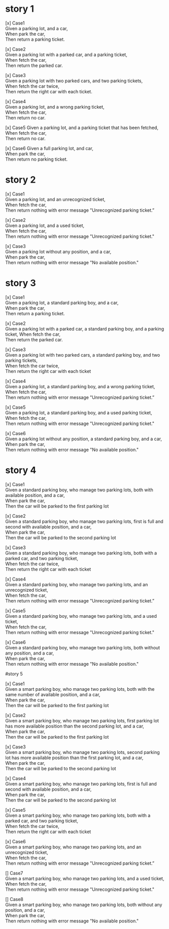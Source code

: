 # story 1
[x] Case1  
Given a parking lot, and a car,  
When park the car,  
Then return a parking ticket. 

[x] Case2  
Given a parking lot with a parked car, and a parking ticket,  
When fetch the car,  
Then return the parked car.

[x] Case3  
Given a parking lot with two parked cars, and two parking tickets,  
When fetch the car twice,  
Then return the right car with each ticket.

[x] Case4  
Given a parking lot, and a wrong parking ticket,  
When fetch the car,  
Then return no car.

[x] Case5
Given a parking lot, and a parking ticket that has been fetched,  
When fetch the car,  
Then return no car.

[x] Case6
Given a full parking lot, and car,  
When park the car,  
Then return no parking ticket.


# story 2
[x] Case1  
Given a parking lot, and an unrecognized ticket,  
When fetch the car,  
Then return nothing with error message "Unrecognized parking ticket.”

[x] Case2  
Given a parking lot, and a used ticket,  
When fetch the car,  
Then return nothing with error message "Unrecognized parking ticket."

[x] Case3  
Given a parking lot without any position, and a car,  
When park the car,  
Then return nothing with error message "No available position."


# story 3
[x] Case1  
Given a parking lot, a standard parking boy, and a car,  
When park the car,  
Then return a parking ticket.

[x] Case2  
Given a parking lot with a parked car, a standard parking boy, and a parking ticket,
When fetch the car,  
Then return the parked car.

[x] Case3  
Given a parking lot with two parked cars, a standard parking boy, and two parking
tickets,  
When fetch the car twice,  
Then return the right car with each ticket 

[x] Case4  
Given a parking lot, a standard parking boy, and a wrong parking ticket,  
When fetch the car,  
Then return nothing with error message "Unrecognized parking ticket.”

[x] Case5  
Given a parking lot, a standard parking boy, and a used parking ticket,  
When fetch the car,  
Then return nothing with error message "Unrecognized parking ticket."

[x] Case6  
Given a parking lot without any position, a standard parking boy, and a car,  
When park the car,  
Then return nothing with error message "No available position."


# story 4
[x] Case1  
Given a standard parking boy, who manage two parking lots, both with available position, and a car,  
When park the car,   
Then the car will be parked to the first parking lot  

[x] Case2  
Given a standard parking boy, who manage two parking lots, first is full and second with available position, and a car,  
When park the car,  
Then the car will be parked to the second parking lot  

[x] Case3  
Given a standard parking boy, who manage two parking lots, both with a parked car, and two parking ticket,  
When fetch the car twice,  
Then return the right car with each ticket

[x] Case4    
Given a standard parking boy, who manage two parking lots, and an unrecognized ticket,  
When fetch the car,  
Then return nothing with error message "Unrecognized parking ticket.”

[x] Case5  
Given a standard parking boy, who manage two parking lots, and a used ticket,  
When fetch the car,  
Then return nothing with error message "Unrecognized parking ticket."

[x] Case6  
Given a standard parking boy, who manage two parking lots, both without any position, and a car,  
When park the car,  
Then return nothing with error message "No available position."

#story 5

[x] Case1  
Given a smart parking boy, who manage two parking lots, both with the same number of available position, and a car,  
When park the car,   
Then the car will be parked to the first parking lot

[x] Case2  
Given a smart parking boy, who manage two parking lots, first parking lot has more available position than the second parking lot, and a car,  
When park the car,   
Then the car will be parked to the first parking lot

[x] Case3  
Given a smart parking boy, who manage two parking lots, second parking lot has more available position than the first parking lot, and a car,  
When park the car,   
Then the car will be parked to the second parking lot

[x] Case4  
Given a smart parking boy, who manage two parking lots, first is full and second with available position, and a car,  
When park the car,  
Then the car will be parked to the second parking lot

[x] Case5  
Given a smart parking boy, who manage two parking lots, both with a parked car, and two parking ticket,  
When fetch the car twice,  
Then return the right car with each ticket

[x] Case6    
Given a smart parking boy, who manage two parking lots, and an unrecognized ticket,  
When fetch the car,  
Then return nothing with error message "Unrecognized parking ticket.”

[] Case7  
Given a smart parking boy, who manage two parking lots, and a used ticket,  
When fetch the car,  
Then return nothing with error message "Unrecognized parking ticket."

[] Case8  
Given a smart parking boy, who manage two parking lots, both without any position, and a car,  
When park the car,  
Then return nothing with error message "No available position."